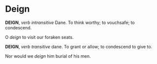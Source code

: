 # Deign

**DEIGN**, _verb intransitive_ Dane. To think worthy; to vouchsafe; to condescend.

O _deign_ to visit our foraken seats.

**DEIGN**, _verb transitive_ dane. To grant or allow; to condescend to give to.

Nor would we _deign_ him burial of his men.